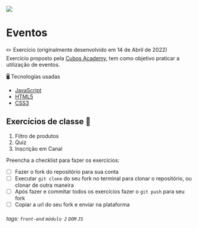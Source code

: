 ![](https://i.imgur.com/xG74tOh.png)

# Eventos

:pencil2: Exercício (originalmente desenvolvido em 14 de Abril de 2022) <br>
Exercício proposto pela [Cubos Academy](https://cubos.academy/sucesso), tem como objetivo praticar a utilização de eventos.

:desktop_computer: Tecnologias usadas
- [JavaScript](https://developer.mozilla.org/pt-BR/docs/Web/JavaScript)
- [HTML5](https://developer.mozilla.org/pt-BR/docs/Web/HTML)
- [CSS3](https://developer.mozilla.org/pt-BR/docs/Web/CSS)

## Exercícios de classe 🏫
1.  Filtro de produtos
2.  Quiz
3.  Inscrição em Canal


Preencha a checklist para fazer os exercícios:

-   [ ] Fazer o fork do repositório para sua conta
-   [ ] Executar `git clone` do seu fork no terminal para clonar o repositório, ou clonar de outra maneira
-   [ ] Após fazer e commitar todos os exercícios fazer o `git push` para seu fork
-   [ ] Copiar a url do seu fork e enviar na plataforma

###### tags: `front-end` `módulo 2` `DOM` `JS`
